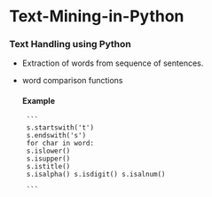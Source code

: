 # Text-Mining-in-Python
 ### Text Handling using Python
 
  - Extraction of words from sequence of sentences.
  - word comparison functions
     
     #### Example 
         ```
         s.startswith('t')
         s.endswith('s')
         for char in word:
         s.islower()
         s.isupper()
         s.istitle()
         s.isalpha() s.isdigit() s.isalnum()
         
         ```
